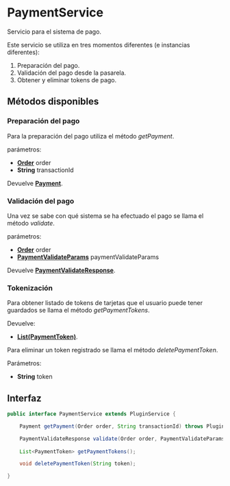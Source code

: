 # PaymentService

Servicio para el sistema de pago.

Este servicio se utiliza en tres momentos diferentes (e instancias diferentes):

1. Preparación del pago.
2. Validación del pago desde la pasarela.
3. Obtener y eliminar tokens de pago.

## Métodos disponibles

### Preparación del pago

Para la preparación del pago utiliza el método *getPayment*.

parámetros:

- **[Order](../Models/Order/Order.md)** order
- **String** transactionId

Devuelve **[Payment](../Models/Payment/Payment.md)**.

### Validación del pago

Una vez se sabe con qué sistema se ha efectuado el pago se llama el método *validate*.

parámetros:

- **[Order](../Models/Order/Order.md)** order
- **[PaymentValidateParams](../Models/Payment/PaymentValidateParams.md)** paymentValidateParams

Devuelve **[PaymentValidateResponse](../Models/Payment/PaymentValidateResponse)**.

### Tokenización

Para obtener listado de tokens de tarjetas que el usuario puede tener guardados se llama el método *getPaymentTokens*.

Devuelve:

-  **[List(PaymentToken)](../Models/Payment/PaymentToken)**.

Para eliminar un token registrado se llama el método *deletePaymentToken*.

Parámetros:

- **String** token

## Interfaz

```java
public interface PaymentService extends PluginService {

    Payment getPayment(Order order, String transactionId) throws PluginServiceException;

    PaymentValidateResponse validate(Order order, PaymentValidateParams paymentValidateParams) throws PluginServiceException;
    
   	List<PaymentToken> getPaymentTokens();

	void deletePaymentToken(String token);

}
```
